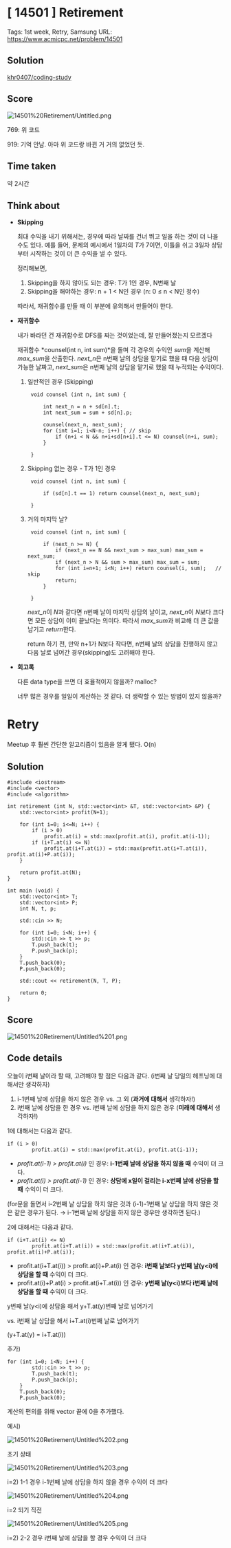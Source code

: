 # [ 14501 ] Retirement

Tags: 1st week, Retry, Samsung
URL: https://www.acmicpc.net/problem/14501

## Solution

[khr0407/coding-study](https://github.com/khr0407/coding-study/blob/master/Samsung/14501.cpp)

## Score

![14501%20Retirement/Untitled.png](https://user-images.githubusercontent.com/29090060/79953338-a4156000-84b6-11ea-9d7e-958b66e49f1b.png)

769: 위 코드

919: 기억 안남. 아마 위 코드랑 바뀐 거 거의 없었던 듯.

## Time taken

약 2시간

## Think about

- **Skipping**

    최대 수익을 내기 위해서는, 경우에 따라 날짜를 건너 뛰고 일을 하는 것이 더 나을 수도 있다.
    예를 들어, 문제의 예시에서 1일차의 *T*가 7이면, 이틀을 쉬고 3일차 상담부터 시작하는 것이 더 큰 수익을 낼 수 있다.

    정리해보면,

    1. Skipping을 하지 않아도 되는 경우: T가 1인 경우, N번째 날
    2. Skipping을 해야하는 경우: n + 1 < N인 경우 (n: 0 ≤ n < N인 정수)

    따라서, 재귀함수를 만들 때 이 부분에 유의해서 만들어야 한다.

- **재귀함수**

    내가 바라던 건 재귀함수로 DFS를 짜는 것이었는데, 잘 만들어졌는지 모르겠다

    재귀함수 *counsel(int n, int sum)*을 돌며 각 경우의 수익인 *sum*을 계산해 *max_sum*을 산출한다. *next_n*은 n번째 날의 상담을 맡기로 했을 때 다음 상담이 가능한 날짜고, *next_sum*은 n번째 날의 상담을 맡기로 했을 때 누적되는 수익이다.

    1. 일반적인 경우 (Skipping)

            void counsel (int n, int sum) {
            
            	int next_n = n + sd[n].t;
            	int next_sum = sum + sd[n].p;
            
            	counsel(next_n, next_sum);
            	for (int i=1; i<N-n; i++) { // skip
            		if (n+i < N && n+i+sd[n+i].t <= N) counsel(n+i, sum);
            	}
            
            }

    2. Skipping 없는 경우 - T가 1인 경우

            void counsel (int n, int sum) {
            
            	if (sd[n].t == 1) return counsel(next_n, next_sum);
            
            }

    3. 거의 마지막 날?

            void counsel (int n, int sum) {
            	
            	if (next_n >= N) {
            		if (next_n == N && next_sum > max_sum) max_sum = next_sum;
            		if (next_n > N && sum > max_sum) max_sum = sum;
            		for (int i=n+1; i<N; i++) return counsel(i, sum);	// skip
            		return;
            	}
            
            }

        *next_n*이 *N*과 같다면 n번째 날이 마지막 상담의 날이고, *next_n*이 *N*보다 크다면 모든 상담이 이미 끝났다는 의미다. 따라서 *max_sum*과 비교해 더 큰 값을 남기고 *return*한다.

        return 하기 전, 만약 n+1가 N보다 작다면, n번째 날의 상담을 진행하지 않고 다음 날로 넘어간 경우(skipping)도 고려해야 한다.

- **회고록**

    다른 data type을 쓰면 더 효율적이지 않을까? malloc?

    너무 많은 경우를 일일이 계산하는 것 같다. 더 생략할 수 있는 방법이 있지 않을까?

# Retry

Meetup 후 훨씬 간단한 알고리즘이 있음을 알게 됐다. O(n)

## Solution

    #include <iostream>
    #include <vector>
    #include <algorithm>
    
    int retirement (int N, std::vector<int> &T, std::vector<int> &P) {
    	std::vector<int> profit(N+1);
    
    	for (int i=0; i<=N; i++) {
    		if (i > 0)
    			profit.at(i) = std::max(profit.at(i), profit.at(i-1));
    		if (i+T.at(i) <= N)
    			profit.at(i+T.at(i)) = std::max(profit.at(i+T.at(i)), profit.at(i)+P.at(i));
    	}
    
    	return profit.at(N);
    }
    
    int main (void) {
    	std::vector<int> T;
    	std::vector<int> P;
    	int N, t, p;
    
    	std::cin >> N;
    
    	for (int i=0; i<N; i++) {
    		std::cin >> t >> p;
    		T.push_back(t);
    		P.push_back(p);
    	}
    	T.push_back(0);
    	P.push_back(0);
    
    	std::cout << retirement(N, T, P);
    
    	return 0;
    }

## Score

![14501%20Retirement/Untitled%201.png](https://user-images.githubusercontent.com/29090060/79953410-c4ddb580-84b6-11ea-9f27-bd942223790a.png)

## Code details

오늘이 i번째 날이라 할 때, 고려해야 할 점은 다음과 같다. (i번째 날 당일의 헤프닝에 대해서만 생각하자)

1. i-1번째 날에 상담을 하지 않은 경우 vs. 그 외 (**과거에 대해서** 생각하자!)
2. i번째 날에 상담을 한 경우 vs. i번째 날에 상담을 하지 않은 경우 (**미래에 대해서** 생각하자!)

1에 대해서는 다음과 같다.

    if (i > 0)
    		profit.at(i) = std::max(profit.at(i), profit.at(i-1));

- *profit.at(i-1) > profit.at(i)* 인 경우: **i-1번째 날에 상담을 하지 않을 때** 수익이 더 크다.
- *profit.at(i) > profit.at(i-1)* 인 경우: **상담에 x일이 걸리는 i-x번째 날에 상담을 할 때** 수익이 더 크다.

(for문을 돌면서 i-2번째 날 상담을 하지 않은 것과 (i-1)-1번째 날 상담을 하지 않은 것은 같은 경우가 된다. → i-1번째 날에 상담을 하지 않은 경우만 생각하면 된다.)

2에 대해서는 다음과 같다.

    if (i+T.at(i) <= N)
    		profit.at(i+T.at(i)) = std::max(profit.at(i+T.at(i)), profit.at(i)+P.at(i));

- profit.at(i+T.at(i)) > profit.at(i)+P.at(i) 인 경우: **i번째 날보다 y번째 날(y<i)에 상담을 할 때** 수익이 더 크다.
- profit.at(i)+P.at(i) > profit.at(i+T.at(i)) 인 경우: **y번째 날(y<i)보다 i번째 날에 상담을 할 때** 수익이 더 크다.

y번째 날(y<i)에 상담을 해서 y+T.at(y)번째 날로 넘어가기

vs. i번째 날 상담을 해서 i+T.at(i)번째 날로 넘어가기

(y+T.at(y) = i+T.at(i))

추가)

    for (int i=0; i<N; i++) {
    		std::cin >> t >> p;
    		T.push_back(t);
    		P.push_back(p);
    	}
    	T.push_back(0);
    	P.push_back(0);

계산의 편의를 위해 vector 끝에 0을 추가했다.

예시)

![14501%20Retirement/Untitled%202.png](https://user-images.githubusercontent.com/29090060/79953350-abd50480-84b6-11ea-8d0b-e3ef4d615f2e.png)

초기 상태

![14501%20Retirement/Untitled%203.png](https://user-images.githubusercontent.com/29090060/79953389-be4f3e00-84b6-11ea-8ecb-729b8e985064.png)

i=2) 1-1 경우
i-1번째 날에 상담을 하지 않을 경우 수익이 더 크다

![14501%20Retirement/Untitled%204.png](https://user-images.githubusercontent.com/29090060/79953399-c0b19800-84b6-11ea-8ccb-deda6692e421.png)

i=2 되기 직전

![14501%20Retirement/Untitled%205.png](https://user-images.githubusercontent.com/29090060/79953408-c313f200-84b6-11ea-9f43-d16221f20953.png)

i=2) 2-2 경우
i번째 날에 상담을 할 경우 수익이 더 크다
